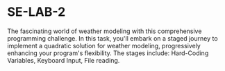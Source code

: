 # SE-LAB-2
The fascinating world of weather modeling with this comprehensive programming challenge. In this task, you'll embark on a staged journey to implement a quadratic solution for weather modeling, progressively enhancing your program's flexibility. The stages include: Hard-Coding Variables, Keyboard Input, File reading.
